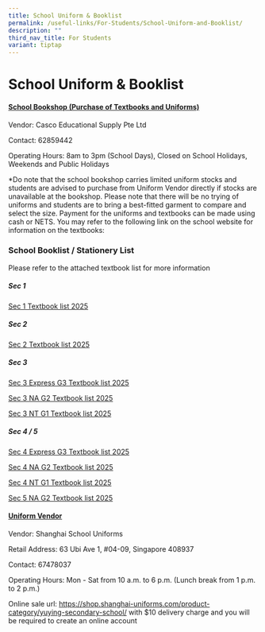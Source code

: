 ```yaml
---
title: School Uniform & Booklist
permalink: /useful-links/For-Students/School-Uniform-and-Booklist/
description: ""
third_nav_title: For Students
variant: tiptap
---
```

<h1>School Uniform &amp; Booklist</h1>
<h4><strong><u>School Bookshop (Purchase of Textbooks and Uniforms)</u></strong></h4>
<p>Vendor: Casco Educational Supply Pte Ltd</p>
<p>Contact: 62859442</p>
<p>Operating Hours: 8am to 3pm (School Days), Closed on School Holidays,
Weekends and Public Holidays</p>
<p>*Do note that the school bookshop carries limited uniform stocks and students
are advised to purchase from Uniform Vendor directly if stocks are unavailable
at the bookshop. Please note that there will be no trying of uniforms and
students are to bring a best-fitted garment to compare and select the size.
Payment for the uniforms and textbooks can be made using cash or NETS.
You may refer to the following link on the school website for information
on the textbooks:</p>
<h3>School Booklist / Stationery List</h3>
<p>Please refer to the attached textbook list for more information</p>
<h5><strong>Sec 1</strong></h5>
<p><a href="/files/Pdf/Uniforms and Textbooks/Sec_1_Textbook_list_2025.pdf" rel="noopener noreferrer nofollow" target="_blank">Sec 1 Textbook list 2025</a>
</p>
<h5><strong>Sec 2</strong></h5>
<p><a href="/files/Pdf/Uniforms and Textbooks/Sec_2_Textbook_list_2025.pdf" rel="noopener nofollow" target="_blank">Sec 2 Textbook list 2025</a>
</p>
<h5><strong>Sec 3</strong></h5>
<p><a href="/files/Pdf/Uniforms and Textbooks/Sec_3_Express_G3_Textbook_list_2025.pdf" rel="noopener nofollow" target="_blank">Sec 3 Express G3 Textbook list 2025</a>
</p>
<p><a href="/files/Pdf/Uniforms and Textbooks/Sec_3_NA_G2_Textbook_list_2025.pdf" rel="noopener nofollow" target="_blank">Sec 3 NA G2 Textbook list 2025</a>
</p>
<p><a href="/files/Pdf/Uniforms and Textbooks/Sec_3_NT_G1_Textbook_list_2025.pdf" rel="noopener nofollow" target="_blank">Sec 3 NT G1 Textbook list 2025</a>
</p>
<h5><strong>Sec 4 / 5</strong></h5>
<p><a href="/files/Pdf/Uniforms and Textbooks/Sec_4_Express_G3_Textbook_list_2025.pdf" rel="noopener nofollow" target="_blank">Sec 4 Express G3 Textbook list 2025</a>
</p>
<p><a href="/files/Pdf/Uniforms and Textbooks/Sec_4_NA_G2_Textbook_list_2025.pdf" rel="noopener nofollow" target="_blank">Sec 4 NA G2 Textbook list 2025</a>
</p>
<p><a href="/files/Pdf/Uniforms and Textbooks/Sec_4_NT_G1_Textbook_list_2025.pdf" rel="noopener nofollow" target="_blank">Sec 4 NT G1 Textbook list 2025</a>
</p>
<p><a href="/files/Pdf/Uniforms and Textbooks/Sec_5_NA_G2_Textbook_list_2025.pdf" rel="noopener nofollow" target="_blank">Sec 5 NA G2 Textbook list 2025</a>
</p>
<p></p>
<h4><strong><u>Uniform Vendor</u></strong></h4>
<p>Vendor: Shanghai School Uniforms</p>
<p>Retail Address: 63 Ubi Ave 1, #04-09, Singapore 408937</p>
<p>Contact: 67478037</p>
<p>Operating Hours: Mon - Sat from 10 a.m. to 6 p.m. (Lunch break from 1
p.m. to 2 p.m.)</p>
<p>Online sale url: <a href="https://shop.shanghai-uniforms.com/product-category/yuying-secondary-school/" rel="noopener noreferrer nofollow" target="_blank">https://shop.shanghai-uniforms.com/product-category/yuying-secondary-school/</a> with
$10 delivery charge and you will be required to create an online account</p>
<p></p>